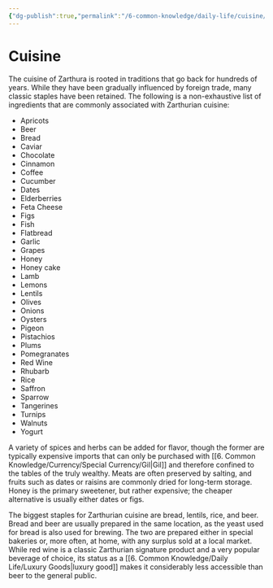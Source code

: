 ```yaml
---
{"dg-publish":true,"permalink":"/6-common-knowledge/daily-life/cuisine/"}
---
```


# Cuisine

The cuisine of Zarthura is rooted in traditions that go back for hundreds of years. While they have been gradually influenced by foreign trade, many classic staples have been retained. The following is a non-exhaustive list of ingredients that are commonly associated with Zarthurian cuisine:

- Apricots
- Beer
- Bread
- Caviar
- Chocolate
- Cinnamon
- Coffee 
- Cucumber
- Dates 
- Elderberries
- Feta Cheese
- Figs 
- Fish
- Flatbread 
- Garlic
- Grapes 
- Honey 
- Honey cake 
- Lamb
- Lemons
- Lentils 
- Olives 
- Onions
- Oysters
- Pigeon
- Pistachios 
- Plums
- Pomegranates 
- Red Wine
- Rhubarb
- Rice
- Saffron 
- Sparrow
- Tangerines
- Turnips
- Walnuts
- Yogurt

A variety of spices and herbs can be added for flavor, though the former are typically expensive imports that can only be purchased with [[6. Common Knowledge/Currency/Special Currency/Gil\|Gil]] and therefore confined to the tables of the truly wealthy. Meats are often preserved by salting, and fruits such as dates or raisins are commonly dried for long-term storage. Honey is the primary sweetener, but rather expensive; the cheaper alternative is usually either dates or figs. 

The biggest staples for Zarthurian cuisine are bread, lentils, rice, and beer. Bread and beer are usually prepared in the same location, as the yeast used for bread is also used for brewing. The two are prepared either in special bakeries or, more often, at home, with any surplus sold at a local market. While red wine is a classic Zarthurian signature product and a very popular beverage of choice, its status as a [[6. Common Knowledge/Daily Life/Luxury Goods\|luxury good]] makes it considerably less accessible than beer to the general public.  